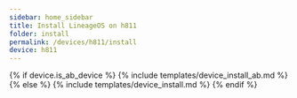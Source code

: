 ```yaml
---
sidebar: home_sidebar
title: Install LineageOS on h811
folder: install
permalink: /devices/h811/install
device: h811
---
```

{% if device.is_ab_device %}
{% include templates/device_install_ab.md %}
{% else %}
{% include templates/device_install.md %}
{% endif %}
